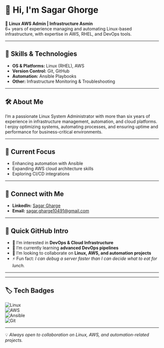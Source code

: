 # 👋 Hi, I'm Sagar Ghorge  

**💼 Linux AWS Admin | Infrastructure Asmin**  
6+ years of experience managing and automating Linux-based infrastructure, with expertise in AWS, RHEL, and DevOps tools.

---

## 🚀 Skills & Technologies
- **OS & Platforms:** Linux (RHEL), AWS  
- **Version Control:** Git, GitHub  
- **Automation:** Ansible Playbooks  
- **Other:** Infrastructure Monitoring & Troubleshooting  

---

## 🛠 About Me
I’m a passionate Linux System Administrator with more than six years of experience in infrastructure management, automation, and cloud platforms.  
I enjoy optimizing systems, automating processes, and ensuring uptime and performance for business-critical environments.

---

## 📌 Current Focus
- Enhancing automation with Ansible  
- Expanding AWS cloud architecture skills  
- Exploring CI/CD integrations  

---

## 🔗 Connect with Me
- **LinkedIn:** [Sagar Gharge](https://www.linkedin.com/in/sagar-gharge-4017347a)  
- **Email:** sagar.gharge10491@gmail.com  

---

## 🌟 Quick GitHub Intro
- 👀 I’m interested in **DevOps & Cloud Infrastructure**  
- 🌱 I’m currently learning **advanced DevOps pipelines**  
- 💞️ I’m looking to collaborate on **Linux, AWS, and automation projects**  
- ⚡ Fun fact: *I can debug a server faster than I can decide what to eat for lunch.*  

---
---

## 🏷 Tech Badges
![Linux](https://img.shields.io/badge/Linux-FCC624?style=for-the-badge&logo=linux&logoColor=white)  
![AWS](https://img.shields.io/badge/AWS-232F3E?style=for-the-badge&logo=amazon-aws&logoColor=white)  
![Ansible](https://img.shields.io/badge/Ansible-000000?style=for-the-badge&logo=ansible&logoColor=white)  
![Git](https://img.shields.io/badge/Git-F05032?style=for-the-badge&logo=git&logoColor=white)

---

💡 *Always open to collaboration on Linux, AWS, and automation-related projects.*
